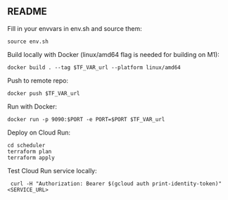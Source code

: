 README
-------------
Fill in your envvars in env.sh and source them:
```
source env.sh
```

Build locally with Docker (linux/amd64 flag is needed for building on M1):
```
docker build . --tag $TF_VAR_url --platform linux/amd64
```

Push to remote repo:
```
docker push $TF_VAR_url
```

Run with Docker:
```
docker run -p 9090:$PORT -e PORT=$PORT $TF_VAR_url
```

Deploy on Cloud Run:
```
cd scheduler
terraform plan
terraform apply
```

Test Cloud Run service locally:
```
 curl -H "Authorization: Bearer $(gcloud auth print-identity-token)" <SERVICE_URL>
```
